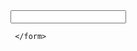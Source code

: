 <!DOCDTYPE html>
<html>
<head>
<title> calculator </title>
</head>
<body>
<div class ="wrap">
     <form name ="cal">
         <input type ="text" name ="display">

     </form>
</div>
</body>
</html>
